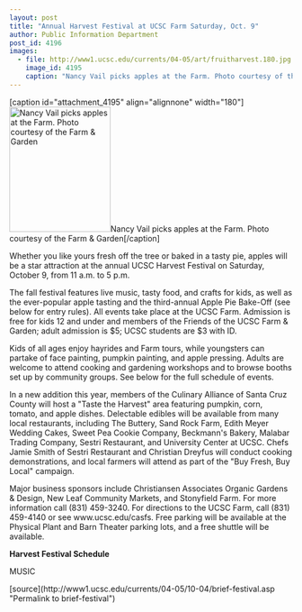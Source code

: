 ```yaml
---
layout: post
title: "Annual Harvest Festival at UCSC Farm Saturday, Oct. 9"
author: Public Information Department
post_id: 4196
images:
  - file: http://www1.ucsc.edu/currents/04-05/art/fruitharvest.180.jpg
    image_id: 4195
    caption: "Nancy Vail picks apples at the Farm. Photo courtesy of the Farm & Garden"
---
```


[caption id="attachment_4195" align="alignnone" width="180"]<a href="http://localhost/mysite/wp-content/uploads/2004/10/fruitharvest.180.jpg"><img class="size-full wp-image-4195" src="http://localhost/mysite/wp-content/uploads/2004/10/fruitharvest.180.jpg" alt="Nancy Vail picks apples at the Farm. Photo courtesy of the Farm & Garden" width="180" height="222" /></a>Nancy Vail picks apples at the Farm. Photo courtesy of the Farm & Garden[/caption]
<a name="content" id="content"></a>
<p>
  Whether you like yours fresh off the tree or baked in a tasty pie, apples will be a star attraction at the annual UCSC Harvest Festival on Saturday, October 9, from 11 a.m. to 5 p.m.
</p>
<p>
  The fall festival features live music, tasty food, and crafts for kids, as well as the ever-popular apple tasting and the third-annual Apple Pie Bake-Off (see below for entry rules). All events take place at the UCSC Farm. Admission is free for kids 12 and under and members of the Friends of the UCSC Farm &amp; Garden; adult admission is $5; UCSC students are $3 with ID.
</p>
<p>
  Kids of all ages enjoy hayrides and Farm tours, while youngsters can partake of face painting, pumpkin painting, and apple pressing. Adults are welcome to attend cooking and gardening workshops and to browse booths set up by community groups. See below for the full schedule of events.
</p>
<p>
  In a new addition this year, members of the Culinary Alliance of Santa Cruz County will host a "Taste the Harvest" area featuring pumpkin, corn, tomato, and apple dishes. Delectable edibles will be available from many local restaurants, including The Buttery, Sand Rock Farm, Edith Meyer Wedding Cakes, Sweet Pea Cookie Company, Beckmann's Bakery, Malabar Trading Company, Sestri Restaurant, and University Center at UCSC. Chefs Jamie Smith of Sestri Restaurant and Christian Dreyfus will conduct cooking demonstrations, and local farmers will attend as part of the "Buy Fresh, Buy Local" campaign.
</p>
<p>
  Major business sponsors include Christiansen Associates Organic Gardens &amp; Design, New Leaf Community Markets, and Stonyfield Farm. For more information call (831) 459-3240. For directions to the UCSC Farm, call (831) 459-4140 or see www.ucsc.edu/casfs. Free parking will be available at the Physical Plant and Barn Theater parking lots, and a free shuttle will be available.
</p>
<p>
  <b>Harvest Festival Schedule</b>
</p>
<p>
  MUSIC
</p>
[source](http://www1.ucsc.edu/currents/04-05/10-04/brief-festival.asp "Permalink to brief-festival")
